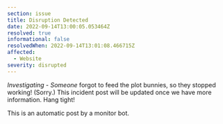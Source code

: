 ```yaml
---
section: issue
title: Disruption Detected
date: 2022-09-14T13:00:05.053464Z
resolved: true
informational: false
resolvedWhen: 2022-09-14T13:01:08.466715Z
affected:
  - Website
severity: disrupted
---
```

*Investigating* - _Someone_ forgot to feed the plot bunnies, so they stopped working! (Sorry.) This incident post will be updated once we have more information. Hang tight!

This is an automatic post by a monitor bot.
        